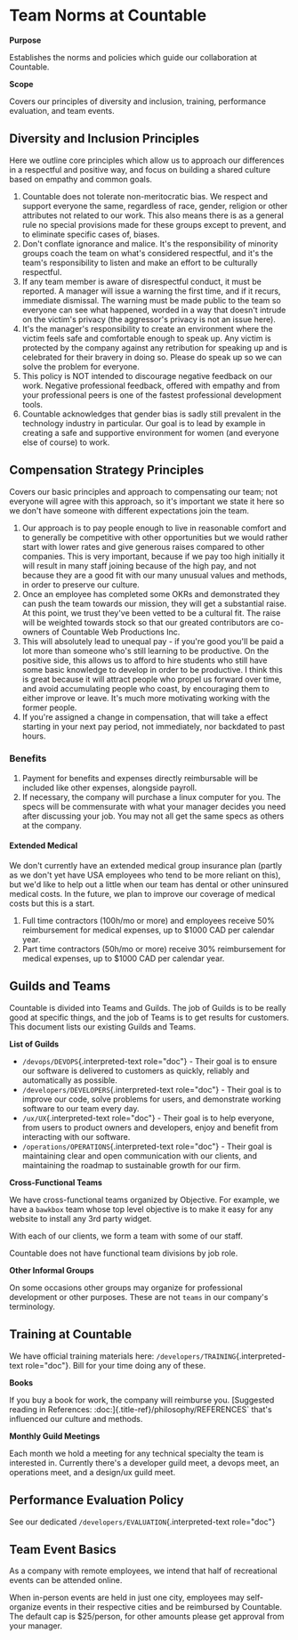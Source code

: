 Team Norms at Countable
=======================

**Purpose**

Establishes the norms and policies which guide our collaboration at
Countable.

**Scope**

Covers our principles of diversity and inclusion, training, performance
evaluation, and team events.

Diversity and Inclusion Principles
----------------------------------

Here we outline core principles which allow us to approach our
differences in a respectful and positive way, and focus on building a
shared culture based on empathy and common goals.

1.  Countable does not tolerate non-meritocratic bias. We respect and
    support everyone the same, regardless of race, gender, religion or
    other attributes not related to our work. This also means there is
    as a general rule no special provisions made for these groups except
    to prevent, and to eliminate specific cases of, biases.
2.  Don\'t conflate ignorance and malice. It\'s the responsibility of
    minority groups coach the team on what\'s considered respectful, and
    it\'s the team\'s responsibility to listen and make an effort to be
    culturally respectful.
3.  If any team member is aware of disrespectful conduct, it must be
    reported. A manager will issue a warning the first time, and if it
    recurs, immediate dismissal. The warning must be made public to the
    team so everyone can see what happened, worded in a way that
    doesn\'t intrude on the victim\'s privacy (the aggressor\'s privacy
    is not an issue here).
4.  It\'s the manager's responsibility to create an environment where
    the victim feels safe and comfortable enough to speak up. Any victim
    is protected by the company against any retribution for speaking up
    and is celebrated for their bravery in doing so. Please do speak up
    so we can solve the problem for everyone.
5.  This policy is NOT intended to discourage negative feedback on our
    work. Negative professional feedback, offered with empathy and from
    your professional peers is one of the fastest professional
    development tools.
6.  Countable acknowledges that gender bias is sadly still prevalent in
    the technology industry in particular. Our goal is to lead by
    example in creating a safe and supportive environment for women (and
    everyone else of course) to work.

Compensation Strategy Principles
--------------------------------

Covers our basic principles and approach to compensating our team; not
everyone will agree with this approach, so it\'s important we state it
here so we don\'t have someone with different expectations join the
team.

1.  Our approach is to pay people enough to live in reasonable comfort
    and to generally be competitive with other opportunities but we
    would rather start with lower rates and give generous raises
    compared to other companies. This is very important, because if we
    pay too high initially it will result in many staff joining because
    of the high pay, and not because they are a good fit with our many
    unusual values and methods, in order to preserve our culture.
2.  Once an employee has completed some OKRs and demonstrated they can
    push the team towards our mission, they will get a substantial
    raise. At this point, we trust they\'ve been vetted to be a cultural
    fit. The raise will be weighted towards stock so that our greated
    contributors are co-owners of Countable Web Productions Inc.
3.  This will absolutely lead to unequal pay - if you\'re good you\'ll
    be paid a lot more than someone who\'s still learning to be
    productive. On the positive side, this allows us to afford to hire
    students who still have some basic knowledge to develop in order to
    be productive. I think this is great because it will attract people
    who propel us forward over time, and avoid accumulating people who
    coast, by encouraging them to either improve or leave. It\'s much
    more motivating working with the former people.
4.  If you\'re assigned a change in compensation, that will take a
    effect starting in your next pay period, not immediately, nor
    backdated to past hours.

### Benefits

1.  Payment for benefits and expenses directly reimbursable will be
    included like other expenses, alongside payroll.
2.  If necessary, the company will purchase a linux computer for you.
    The specs will be commensurate with what your manager decides you
    need after discussing your job. You may not all get the same specs
    as others at the company.

#### Extended Medical

We don\'t currently have an extended medical group insurance plan
(partly as we don\'t yet have USA employees who tend to be more reliant
on this), but we\'d like to help out a little when our team has dental
or other uninsured medical costs. In the future, we plan to improve our
coverage of medical costs but this is a start.

1.  Full time contractors (100h/mo or more) and employees receive 50%
    reimbursement for medical expenses, up to \$1000 CAD per calendar
    year.
2.  Part time contractors (50h/mo or more) receive 30% reimbursement for
    medical expenses, up to \$1000 CAD per calendar year.

Guilds and Teams
----------------

Countable is divided into Teams and Guilds. The job of Guilds is to be
really good at specific things, and the job of Teams is to get results
for customers. This document lists our existing Guilds and Teams.

**List of Guilds**

-   `/devops/DEVOPS`{.interpreted-text role="doc"} - Their goal is to
    ensure our software is delivered to customers as quickly, reliably
    and automatically as possible.
-   `/developers/DEVELOPERS`{.interpreted-text role="doc"} - Their goal
    is to improve our code, solve problems for users, and demonstrate
    working software to our team every day.
-   `/ux/UX`{.interpreted-text role="doc"} - Their goal is to help
    everyone, from users to product owners and developers, enjoy and
    benefit from interacting with our software.
-   `/operations/OPERATIONS`{.interpreted-text role="doc"} - Their goal
    is maintaining clear and open communication with our clients, and
    maintaining the roadmap to sustainable growth for our firm.

**Cross-Functional Teams**

We have cross-functional teams organized by Objective. For example, we
have a `bawkbox` team whose top level objective is to make it easy for
any website to install any 3rd party widget.

With each of our clients, we form a team with some of our staff.

Countable does not have functional team divisions by job role.

**Other Informal Groups**

On some occasions other groups may organize for professional development
or other purposes. These are not `teams` in our company\'s terminology.

Training at Countable
---------------------

We have official training materials here:
`/developers/TRAINING`{.interpreted-text role="doc"}. Bill for your time
doing any of these.

**Books**

If you buy a book for work, the company will reimburse you. [Suggested
reading in References: :doc:]{.title-ref}/philosophy/REFERENCES\`
that\'s influenced our culture and methods.

**Monthly Guild Meetings**

Each month we hold a meeting for any technical specialty the team is
interested in. Currently there\'s a developer guild meet, a devops meet,
an operations meet, and a design/ux guild meet.

Performance Evaluation Policy
-----------------------------

See our dedicated `/developers/EVALUATION`{.interpreted-text role="doc"}

Team Event Basics
-----------------

As a company with remote employees, we intend that half of recreational
events can be attended online.

When in-person events are held in just one city, employees may
self-organize events in their respective cities and be reimbursed by
Countable. The default cap is \$25/person, for other amounts please get
approval from your manager.
